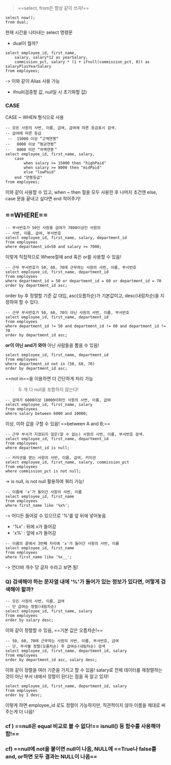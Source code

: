 > ==select, from은 항상 같이 쓰자!==

```mySQL
select now();
from dual;
```
현재 시간을 나타내는 select 명령문

- dual이 뭘까?

```MySQL
select employee_id, first_name, 
	salary, salary*12 as yearSalary,  
    commission_pct, salary * (1 + ifnull(commission_pct, 0)) as salaryPlusYearSalary
from employees;
```

-> 이와 같이 Alias 사용 가능

- ifnull(검증할 값, null일 시 초기화할 값)

### CASE

CASE ~ WHEN 형식으로 사용

```MySQL
-- 모든 사원의 사번, 이름, 급여, 급여에 따른 등급표시 검색.
-- 급여에 따른 등급
 --  15000 이상 “고액연봉“      
--   8000 이상 “평균연봉”      
--   8000 미만 “저액연봉＂
select employee_id, first_name, salary,
	case 
		when salary >= 15000 then "highPaid"
		when salary >= 8000 then "midPaid"
        else "lowPaid"
	end "연봉등급"
from employees;
```

이와 같이 사용할 수 있고, when ~ then 절을 모두 사용한 후 나머지 조건엔 else, case 문을 끝내고 싶다면 end 적어주기!

## ==WHERE==

```MySQL
-- 부서번호가 50인 사원중 급여가 7000이상인 사원의
-- 사번, 이름, 급여, 부서번호
select employee_id, first_name, salary, department_id
from employees
where department_id=50 and salary >= 7000;
```

이렇게 직접적으로 Where절에 and 혹은 or를 사용할 수 있음!

```MySQL
-- 근무 부서번호가 50, 60, 70에 근무하는 사원의 사번, 이름, 부서번호
select employee_id, first_name, department_id
from employees
where department_id = 50 or department_id = 60 or department_id = 70
order by department_id asc;
```

order by 후 정렬할 기준 값 대입, asc(오름차순)가 기본값이고, desc(내림차순)을 지정하여 할 수 있다.

```MySQL
-- 근무 부서번호가 50, 60, 70이 아닌 사원의 사번, 이름, 부서번호
select employee_id, first_name, department_id
from employees
where department_id != 50 and department_id != 60 and department_id != 70
order by department_id asc;
```

**or이 아닌 and가 와야** 아닌 사람들을 뽑을 수 있음!

```MySQL
select employee_id, first_name, department_id
from employees
where department_id not in (50, 60, 70)
order by department_id asc; 
```

==not in==을 이용하면 더 간단하게 처리 가능

>  두 개 다 null을 포함하지 않는다!


```MySQL
-- 급여가 6000이상 10000이하인 사원의 사번, 이름, 급여
select employee_id, first_name, salary
from employees
where salary between 6000 and 10000;
```

이상, 이하 값을 구할 수 있음! ==between A and B;==


```MySQL
-- 근무 부서가 지정되지 않은(알 수 없는) 사원의 사번, 이름, 부서번호 검색.
select employee_id, first_name, department_id
from employees
where department_id is null;

-- 커미션을 받는 사원의 사번, 이름, 급여, 커미션
select employee_id, first_name, salary, commission_pct
from employees
where commission_pct is not null;
```

-> is null, is not null 활용하여 쿼리 가능!


```MySQL
-- 이름에 'x'가 들어간 사원의 사번, 이름
select employee_id, first_name
from employees
where first_name like '%x%';
```
-> 어디든 들어갈 수 있으므로 '%'를 앞 뒤에 넣어놓음
- '%x'  : 뒤에 x가 들어감
- 'x%'  : 앞에 x가 들어감


```MySQL
-- 이름의 끝에서 3번째 자리에 'x'가 들어간 사원의 사번, 이름
select employee_id, first_name
from employees
where first_name like '%x__';
```
-> 언더바 개수 당 글자 수라고 보면 됨!

### Q) 검색해야 하는 문자열 내에 '%'가 들어가 있는 정보가 있다면, 어떻게 검색해야 할까?



```MySQL
-- 모든 사원의 사번, 이름, 급여
-- 단 급여순 정렬(내림차순)
select employee_id, first_name, salary
from employees
order by salary desc;
```
이와 같이 정렬할 수 있음, ==기본 값은 오름차순!==

```MySQL
-- 50, 60, 70에 근무하는 사원의 사번, 이름, 부서번호, 급여
-- 단, 부서별 정렬(오름차순) 후 급여순(내림차순) 검색
select employee_id, first_name, department_id, salary
from employees
order by department_id asc, salary desc;
```

이와 같이 정렬을 여러 기준을 가지고 할 수 있음!
salary로 전체 데이터를 재정렬하는 것이 아닌 부서 내에서 정렬이 된다는 점을 꼭 알고 있자!

```MySQL
select employee_id, first_name, department_id, salary
from employees
order by 1 desc;
```
이렇게 하면 employee_id 로도 정렬이 가능하지만, 직관적이지 않아 이름을 제대로 써주는게 더 나음!



### cf ) ==null은 equal 비교로 볼 수 없다!== isnull() 등 함수를 사용해야 함!==

### cf) ==null에 not을 붙이면 null이 나옴, NULL에 ==True나 false를 and, or하면 모두 결과는 NULL이 나옴==

